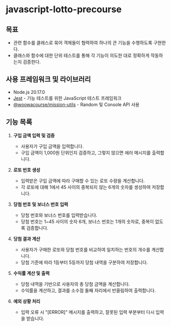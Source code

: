 # javascript-lotto-precourse

## 목표

- 관련 함수를 클래스로 묶어 객체들이 협력하여 하나의 큰 기능을 수행하도록 구현한다.
- 클래스와 함수에 대한 단위 테스트를 통해 각 기능이 의도한 대로 정확하게 작동하는지 검증한다.

## 사용 프레임워크 및 라이브러리

- Node.js 20.17.0
- [Jest](https://jestjs.io/) - 기능 테스트를 위한 JavaScript 테스트 프레임워크
- [@woowacourse/mission-utils](https://www.npmjs.com/package/@woowacourse/mission-utils) - Random 및 Console API 사용

## 기능 목록

1. **구입 금액 입력 및 검증**

   - 사용자가 구입 금액을 입력합니다.
   - 구입 금액이 1,000원 단위인지 검증하고, 그렇지 않으면 에러 메시지를 출력합니다.

2. **로또 번호 생성**

   - 입력받은 구입 금액에 따라 구매할 수 있는 로또 수량을 계산합니다.
   - 각 로또에 대해 1에서 45 사이의 중복되지 않는 6개의 숫자를 생성하여 저장합니다.

3. **당첨 번호 및 보너스 번호 입력**

   - 당첨 번호와 보너스 번호를 입력받습니다.
   - 당첨 번호는 1~45 사이의 숫자 6개, 보너스 번호는 1개의 숫자로, 중복이 없도록 검증합니다.

4. **당첨 결과 계산**

   - 사용자가 구매한 로또와 당첨 번호를 비교하여 일치하는 번호의 개수를 계산합니다.
   - 당첨 기준에 따라 1등부터 5등까지 당첨 내역을 구분하여 저장합니다.

5. **수익률 계산 및 출력**

   - 당첨 내역을 기반으로 사용자의 총 당첨 금액을 계산합니다.
   - 수익률을 계산하고, 결과를 소수점 둘째 자리에서 반올림하여 출력합니다.

6. **예외 상황 처리**
   - 입력 오류 시 "[ERROR]" 메시지를 출력하고, 잘못된 입력 부분부터 다시 입력을 받습니다.
